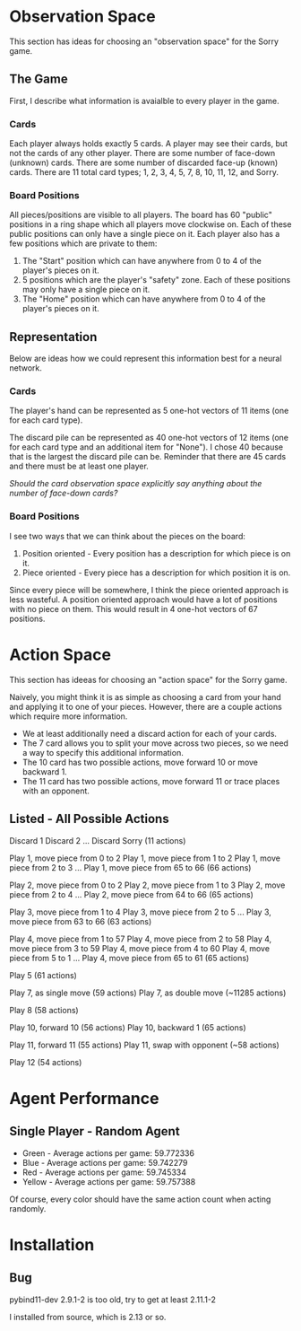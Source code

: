# Observation Space

This section has ideas for choosing an "observation space" for the Sorry game.

## The Game

First, I describe what information is avaialble to every player in the game.

### Cards

Each player always holds exactly 5 cards. A player may see their cards, but not the cards of any other player. There are some number of face-down (unknown) cards. There are some number of discarded face-up (known) cards. There are 11 total card types; 1, 2, 3, 4, 5, 7, 8, 10, 11, 12, and Sorry.

### Board Positions

All pieces/positions are visible to all players. The board has 60 "public" positions in a ring shape which all players move clockwise on. Each of these public positions can only have a single piece on it.
Each player also has a few positions which are private to them:
1. The "Start" position which can have anywhere from 0 to 4 of the player's pieces on it.
2. 5 positions which are the player's "safety" zone. Each of these positions may only have a single piece on it.
3. The "Home" position which can have anywhere from 0 to 4 of the player's pieces on it.

## Representation

Below are ideas how we could represent this information best for a neural network.

### Cards

The player's hand can be represented as 5 one-hot vectors of 11 items (one for each card type).

The discard pile can be represented as 40 one-hot vectors of 12 items (one for each card type and an additional item for "None"). I chose 40 because that is the largest the discard pile can be. Reminder that there are 45 cards and there must be at least one player.

_Should the card observation space explicitly say anything about the number of face-down cards?_

### Board Positions

I see two ways that we can think about the pieces on the board:
1. Position oriented - Every position has a description for which piece is on it.
2. Piece oriented - Every piece has a description for which position it is on.

Since every piece will be somewhere, I think the piece oriented approach is less wasteful. A position oriented approach would have a lot of positions with no piece on them. This would result in 4 one-hot vectors of 67 positions.

# Action Space

This section has ideeas for choosing an "action space" for the Sorry game.

Naively, you might think it is as simple as choosing a card from your hand and applying it to one of your pieces. However, there are a couple actions which require more information.

- We at least additionally need a discard action for each of your cards.
- The 7 card allows you to split your move across two pieces, so we need a way to specify this additional information.
- The 10 card has two possible actions, move forward 10 or move backward 1.
- The 11 card has two possible actions, move forward 11 or trace places with an opponent.

## Listed - All Possible Actions

Discard 1
Discard 2
...
Discard Sorry
(11 actions)

Play 1, move piece from 0 to 2
Play 1, move piece from 1 to 2
Play 1, move piece from 2 to 3
...
Play 1, move piece from 65 to 66
(66 actions)

Play 2, move piece from 0 to 2
Play 2, move piece from 1 to 3
Play 2, move piece from 2 to 4
...
Play 2, move piece from 64 to 66
(65 actions)

Play 3, move piece from 1 to 4
Play 3, move piece from 2 to 5
...
Play 3, move piece from 63 to 66
(63 actions)

Play 4, move piece from 1 to 57
Play 4, move piece from 2 to 58
Play 4, move piece from 3 to 59
Play 4, move piece from 4 to 60
Play 4, move piece from 5 to 1
...
Play 4, move piece from 65 to 61
(65 actions)

Play 5
(61 actions)

Play 7, as single move
(59 actions)
Play 7, as double move
(~11285 actions)

Play 8
(58 actions)

Play 10, forward 10
(56 actions)
Play 10, backward 1
(65 actions)

Play 11, forward 11
(55 actions)
Play 11, swap with opponent
(~58 actions)

Play 12
(54 actions)

# Agent Performance

## Single Player - Random Agent

 - Green  - Average actions per game: 59.772336
 - Blue   - Average actions per game: 59.742279
 - Red    - Average actions per game: 59.745334
 - Yellow - Average actions per game: 59.757388

Of course, every color should have the same action count when acting randomly.

# Installation

## Bug

pybind11-dev 2.9.1-2 is too old, try to get at least 2.11.1-2

I installed from source, which is 2.13 or so.
